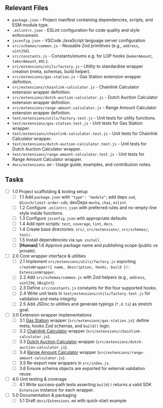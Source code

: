 ## Relevant Files

- `package.json` - Project manifest containing dependencies, scripts, and ESM module type.
- `.eslintrc.json` - ESLint configuration for code quality and style enforcement.
- `jsconfig.json` - VSCode JavaScript language server configuration
- `src/schemas/common.js` - Reusable Zod primitives (e.g., `address`, `uint256`).
- `src/constants.js` - Constants/enums e.g. for LOP hooks (`makerAmount`, `takerAmount`, etc.).
- `src/extensions/utils/factory.js` - Utility to standardise wrapper creation (meta, schemas, build helper).
- `src/extensions/gas-station.js` - Gas Station extension wrapper definition.
- `src/extensions/chainlink-calculator.js` - Chainlink Calculator extension wrapper definition.
- `src/extensions/dutch-auction-calculator.js` - Dutch Auction Calculator extension wrapper definition.
- `src/extensions/range-amount-calculator.js` - Range Amount Calculator extension wrapper definition.
- `test/extensions/utils/factory.test.js` - Unit tests for utility functions.
- `test/extensions/gas-station.test.js` - Unit tests for Gas Station wrapper.
- `test/extensions/chainlink-calculator.test.js` - Unit tests for Chainlink Calculator wrapper.
- `test/extensions/dutch-auction-calculator.test.js` - Unit tests for Dutch Auction Calculator wrapper.
- `test/extensions/range-amount-calculator.test.js` - Unit tests for Range Amount Calculator wrapper.
- `docs/extensions.md` - Usage guide, examples, and contribution notes.

## Tasks

- [ ] 1.0 Project scaffolding & tooling setup
  - [ ] 1.1 Add `package.json` with `"type": "module"`; add deps `zod`, `@1inch/limit-order-sdk`; devDeps `mocha`, `chai`, `eslint`.
  - [ ] 1.2 Configure `.eslintrc.json` with preferred rules and no-empty-line style inside functions.
  - [ ] 1.3 Configure `jsconfig.json` with appropriate defaults
  - [ ] 1.4 Add npm scripts: `test`, `coverage`, `lint`, `docs`.
  - [ ] 1.4 Create base directories: `src/`, `src/extensions/`, `src/schemas/`, `test/`.
  - [ ] 1.5 Install dependencies via `npm install`.
  - [ ] **[Human]** 1.6 Approve package name and publishing scope (public vs private).

- [ ] 2.0 Core wrapper interface & utilities
  - [ ] 2.1 Implement `src/extensions/utils/factory.js` exporting `createWrapper({ name, description, hooks, build }): ExtensionWrapper`.
  - [ ] 2.2 Add `src/schemas/common.js` with Zod helpers (e.g., `address`, `uint256`, `UBigInt`).
  - [ ] 2.3 Define `src/constants.js` constants for the four supported hooks.
  - [ ] 2.4 Write unit tests in `test/extensions/utils/factory.test.js` for validation and meta integrity.
  - [ ] 2.5 Add JSDoc to utilities and generate typings (`*.d.ts`) as stretch goal.

- [ ] 3.0 Extension wrapper implementations
  - [ ] 3.1 [Gas Station](/backend/contracts/extensions/GasStation.sol) wrapper (`src/extensions/gas-station.js`): define meta, hooks Zod schemas, and `build()` logic.
  - [ ] 3.2 [Chainlink Calculator](/backend/node_modules/@1inch/limit-order-protocol-contract/contracts/extensions/ChainlinkCalculator.sol) wrapper (`src/extensions/chainlink-calculator.js`).
  - [ ] 3.3 [Dutch Auction Calculator](/backend/node_modules/@1inch/limit-order-protocol-contract/contracts/extensions/DutchAuctionCalculator.sol) wrapper (`src/extensions/dutch-auction-calculator.js`).
  - [ ] 3.4 [Range Amount Calculator](/backend/node_modules/@1inch/limit-order-protocol-contract/contracts/extensions/RangeAmountCalculator.sol) wrapper (`src/extensions/range-amount-calculator.js`).
  - [ ] 3.5 Re-export new wrappers in `src/index.js`.
  - [ ] 3.6 Ensure schema objects are exported for external validation reuse.

- [ ] 4.0 Unit testing & coverage
  - [ ] 4.1 Write success-path tests asserting `build()` returns a valid SDK `Extension` instance for each wrapper.

- [ ] 5.0 Documentation & packaging
  - [ ] 5.1 Draft `docs/Extensions.md` with quick-start example
